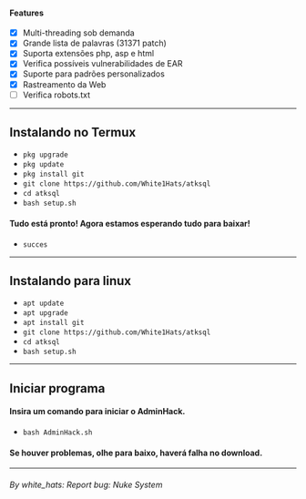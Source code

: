 #### Features
- [x] Multi-threading sob demanda
- [x] Grande lista de palavras (31371 patch)
- [x] Suporta extensões php, asp e html
- [x] Verifica possíveis vulnerabilidades de EAR
- [x] Suporte para padrões personalizados
- [x] Rastreamento da Web
- [ ] Verifica robots.txt

---
## Instalando no Termux

* `pkg upgrade`
* `pkg update`
* `pkg install git`
* `git clone https://github.com/White1Hats/atksql`
* `cd atksql`
* `bash setup.sh`

#### Tudo está pronto! Agora estamos esperando tudo para baixar!
 * `succes`

---
## Instalando para linux

* `apt update`
* `apt upgrade`
* `apt install git`
* `git clone https://github.com/White1Hats/atksql`
* `cd atksql`
* `bash setup.sh`

---
## Iniciar programa
#### Insira um comando para iniciar o AdminHack.

* `bash AdminHack.sh`

#### Se houver problemas, olhe para baixo, haverá falha no download.
---

###### By white_hats: Report bug: Nuke System
